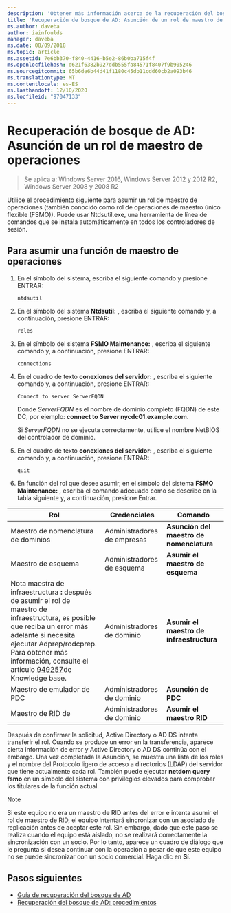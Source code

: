 ```yaml
---
description: 'Obtener más información acerca de la recuperación del bosque de AD: Asunción de una función de maestro de operaciones'
title: 'Recuperación de bosque de AD: Asunción de un rol de maestro de operaciones'
ms.author: daveba
author: iainfoulds
manager: daveba
ms.date: 08/09/2018
ms.topic: article
ms.assetid: 7e6bb370-f840-4416-b5e2-86b0ba715f4f
ms.openlocfilehash: d621f6382b927ddb555fa84571f8407f9b905246
ms.sourcegitcommit: 65b6de6b44d41f1180c45db11cdd60cb2a093b46
ms.translationtype: MT
ms.contentlocale: es-ES
ms.lasthandoff: 12/10/2020
ms.locfileid: "97047133"
---
```

# <a name="ad-forest-recovery---seizing-an-operations-master-role"></a>Recuperación de bosque de AD: Asunción de un rol de maestro de operaciones

>Se aplica a: Windows Server 2016, Windows Server 2012 y 2012 R2, Windows Server 2008 y 2008 R2

Utilice el procedimiento siguiente para asumir un rol de maestro de operaciones (también conocido como rol de operaciones de maestro único flexible (FSMO)). Puede usar Ntdsutil.exe, una herramienta de línea de comandos que se instala automáticamente en todos los controladores de sesión.

## <a name="to-seize-an-operations-master-role"></a>Para asumir una función de maestro de operaciones

1. En el símbolo del sistema, escriba el siguiente comando y presione ENTRAR:

   ```
   ntdsutil
   ```

2. En el símbolo del sistema **Ntdsutil:** , escriba el siguiente comando y, a continuación, presione ENTRAR:

   ```
   roles
   ```

3. En el símbolo del sistema **FSMO Maintenance:** , escriba el siguiente comando y, a continuación, presione ENTRAR:

   ```
   connections
   ```

4. En el cuadro de texto **conexiones del servidor:** , escriba el siguiente comando y, a continuación, presione ENTRAR:

   ```
   Connect to server ServerFQDN
   ```

   Donde *ServerFQDN* es el nombre de dominio completo (FQDN) de este DC, por ejemplo: **connect to Server nycdc01.example.com**.

   Si *ServerFQDN* no se ejecuta correctamente, utilice el nombre NetBIOS del controlador de dominio.

5. En el cuadro de texto **conexiones del servidor:** , escriba el siguiente comando y, a continuación, presione ENTRAR:

   ```
   quit
   ```

6. En función del rol que desee asumir, en el símbolo del sistema **FSMO Maintenance:** , escriba el comando adecuado como se describe en la tabla siguiente y, a continuación, presione Entrar.

|Rol|Credenciales|Comando|
|----------|-----------------|-------------|
|Maestro de nomenclatura de dominios|Administradores de empresas|**Asunción del maestro de nomenclatura**|
|Maestro de esquema|Administradores de esquema|**Asumir el maestro de esquema**|
|Nota maestra de infraestructura **:**  después de asumir el rol de maestro de infraestructura, es posible que reciba un error más adelante si necesita ejecutar Adprep/rodcprep. Para obtener más información, consulte el artículo [949257](https://support.microsoft.com/kb/949257)de Knowledge base.|Administradores de dominio|**Asumir el maestro de infraestructura**|
|Maestro de emulador de PDC|Administradores de dominio|**Asunción de PDC**|
|Maestro de RID de |Administradores de dominio|**Asumir el maestro RID**|

Después de confirmar la solicitud, Active Directory o AD DS intenta transferir el rol. Cuando se produce un error en la transferencia, aparece cierta información de error y Active Directory o AD DS continúa con el embargo. Una vez completada la Asunción, se muestra una lista de los roles y el nombre del Protocolo ligero de acceso a directorios (LDAP) del servidor que tiene actualmente cada rol. También puede ejecutar **netdom query fsmo** en un símbolo del sistema con privilegios elevados para comprobar los titulares de la función actual.

> [!NOTE]
> Si este equipo no era un maestro de RID antes del error e intenta asumir el rol de maestro de RID, el equipo intentará sincronizar con un asociado de replicación antes de aceptar este rol. Sin embargo, dado que este paso se realiza cuando el equipo está aislado, no se realizará correctamente la sincronización con un socio. Por lo tanto, aparece un cuadro de diálogo que le pregunta si desea continuar con la operación a pesar de que este equipo no se puede sincronizar con un socio comercial. Haga clic en **Sí**.

## <a name="next-steps"></a>Pasos siguientes

- [Guía de recuperación del bosque de AD](AD-Forest-Recovery-Guide.md)
- [Recuperación del bosque de AD: procedimientos](AD-Forest-Recovery-Procedures.md)

